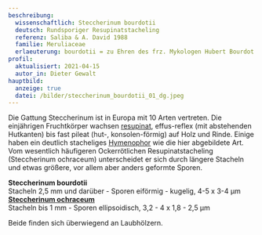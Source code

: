 ```yaml
---
beschreibung:
  wissenschaftlich: Steccherinum bourdotii
  deutsch: Rundsporiger Resupinatstacheling
  referenz: Saliba & A. David 1988
  familie: Meruliaceae
  erlaeuterung: bourdotii = zu Ehren des frz. Mykologen Hubert Bourdot
profil:
  aktualisiert: 2021-04-15
  autor_in: Dieter Gewalt
hauptbild:
  anzeige: true
  datei: /bilder/steccherinum_bourdotii_01_dg.jpeg
---
```

Die Gattung Steccherinum ist in Europa mit 10 Arten vertreten. Die einjährigen Fruchtkörper wachsen [resupinat](resupinat "Glossar"), effus-reflex (mit abstehenden Hutkanten) bis fast pileat (hut-, konsolen-förmig) auf Holz und Rinde. Einige haben ein deutlich stacheliges [Hymenophor](Hymenophor "Glossar") wie die hier abgebildete Art. Vom wesentlich häufigeren Ockerrötlichen Resupinatstacheling (Steccherinum ochraceum) unterscheidet er sich durch längere Stacheln und etwas größere, vor allem aber anders geformte Sporen.

**Steccherinum bourdotii**\
Stacheln 2,5 mm und darüber - Sporen eiförmig - kugelig, 4-5 x 3-4 µm\
**[Steccherinum ochraceum](/pilze/steccherinum-ochraceum-ockerrötlicher-resupinatstacheling)**\
Stacheln bis 1 mm	- Sporen ellipsoidisch, 3,2 - 4 x 1,8 - 2,5 µm

Beide finden sich überwiegend an Laubhölzern.